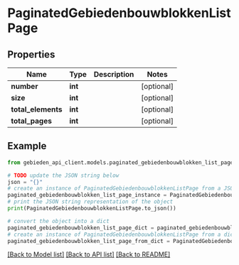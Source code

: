 # PaginatedGebiedenbouwblokkenListPage


## Properties

Name | Type | Description | Notes
------------ | ------------- | ------------- | -------------
**number** | **int** |  | [optional] 
**size** | **int** |  | [optional] 
**total_elements** | **int** |  | [optional] 
**total_pages** | **int** |  | [optional] 

## Example

```python
from gebieden_api_client.models.paginated_gebiedenbouwblokken_list_page import PaginatedGebiedenbouwblokkenListPage

# TODO update the JSON string below
json = "{}"
# create an instance of PaginatedGebiedenbouwblokkenListPage from a JSON string
paginated_gebiedenbouwblokken_list_page_instance = PaginatedGebiedenbouwblokkenListPage.from_json(json)
# print the JSON string representation of the object
print(PaginatedGebiedenbouwblokkenListPage.to_json())

# convert the object into a dict
paginated_gebiedenbouwblokken_list_page_dict = paginated_gebiedenbouwblokken_list_page_instance.to_dict()
# create an instance of PaginatedGebiedenbouwblokkenListPage from a dict
paginated_gebiedenbouwblokken_list_page_from_dict = PaginatedGebiedenbouwblokkenListPage.from_dict(paginated_gebiedenbouwblokken_list_page_dict)
```
[[Back to Model list]](../README.md#documentation-for-models) [[Back to API list]](../README.md#documentation-for-api-endpoints) [[Back to README]](../README.md)


